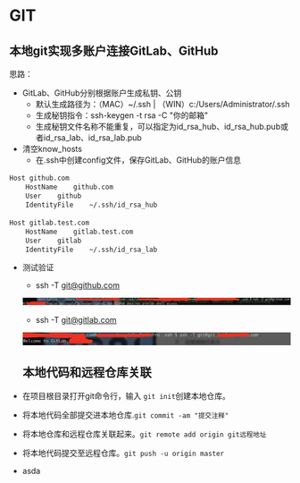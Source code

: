 # GIT

## 本地git实现多账户连接GitLab、GitHub
思路：
- GitLab、GitHub分别根据账户生成私钥、公钥
    - 默认生成路径为：（MAC）~/.ssh | （WIN）c:/Users/Administrator/.ssh
    - 生成秘钥指令：ssh-keygen -t rsa -C "你的邮箱"
    - 生成秘钥文件名称不能重复，可以指定为id_rsa_hub、id_rsa_hub.pub或者id_rsa_lab、id_rsa_lab.pub
- 清空know_hosts
  - 在.ssh中创建config文件，保存GitLab、GitHub的账户信息 

```
Host github.com
    HostName    github.com
    User    github
    IdentityFile    ~/.ssh/id_rsa_hub
    
Host gitlab.test.com
    HostName    gitlab.test.com
    User    gitlab
    IdentityFile    ~/.ssh/id_rsa_lab
```
- 测试验证
  - ssh -T git@github.com 
  
  ![avatar](./pic/github1.jpg)
  - ssh -T git@gitlab.com
  
  ![avatar](./pic/gitlab1.png)
  
  ## 本地代码和远程仓库关联
- 在项目根目录打开git命令行，输入 `git init`创建本地仓库。
- 将本地代码全部提交进本地仓库.`git commit -am "提交注释"`
- 将本地仓库和远程仓库关联起来。`git remote add origin git远程地址`
- 将本地代码提交至远程仓库。`git push -u origin master` 
- asda